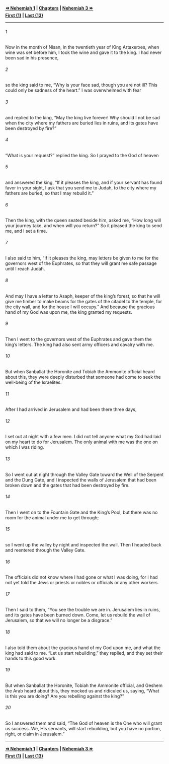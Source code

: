   
**[⏪ Nehemiah 1](./Nehemiah%201.md) | [Chapters](./_index.md) | [Nehemiah 3 ⏩](./Nehemiah%203.md)**  
**[First (1)](./Nehemiah%201.md) | [Last (13)](./Nehemiah%2013.md)**  
  
---  
  
###### 1  
Now in the month of Nisan, in the twentieth year of King Artaxerxes, when wine was set before him, I took the wine and gave it to the king. I had never been sad in his presence,  
  
###### 2  
so the king said to me, “Why is your face sad, though you are not ill? This could only be sadness of the heart.” I was overwhelmed with fear  
  
###### 3  
and replied to the king, “May the king live forever! Why should I not be sad when the city where my fathers are buried lies in ruins, and its gates have been destroyed by fire?”  
  
###### 4  
“What is your request?” replied the king. So I prayed to the God of heaven  
  
###### 5  
and answered the king, “If it pleases the king, and if your servant has found favor in your sight, I ask that you send me to Judah, to the city where my fathers are buried, so that I may rebuild it.”  
  
###### 6  
Then the king, with the queen seated beside him, asked me, “How long will your journey take, and when will you return?” So it pleased the king to send me, and I set a time.  
  
###### 7  
I also said to him, “If it pleases the king, may letters be given to me for the governors west of the Euphrates, so that they will grant me safe passage until I reach Judah.  
  
###### 8  
And may I have a letter to Asaph, keeper of the king’s forest, so that he will give me timber to make beams for the gates of the citadel to the temple, for the city wall, and for the house I will occupy.” And because the gracious hand of my God was upon me, the king granted my requests.  
  
###### 9  
Then I went to the governors west of the Euphrates and gave them the king’s letters. The king had also sent army officers and cavalry with me.  
  
###### 10  
But when Sanballat the Horonite and Tobiah the Ammonite official heard about this, they were deeply disturbed that someone had come to seek the well-being of the Israelites.  
  
###### 11  
After I had arrived in Jerusalem and had been there three days,  
  
###### 12  
I set out at night with a few men. I did not tell anyone what my God had laid on my heart to do for Jerusalem. The only animal with me was the one on which I was riding.  
  
###### 13  
So I went out at night through the Valley Gate toward the Well of the Serpent and the Dung Gate, and I inspected the walls of Jerusalem that had been broken down and the gates that had been destroyed by fire.  
  
###### 14  
Then I went on to the Fountain Gate and the King’s Pool, but there was no room for the animal under me to get through;  
  
###### 15  
so I went up the valley by night and inspected the wall. Then I headed back and reentered through the Valley Gate.  
  
###### 16  
The officials did not know where I had gone or what I was doing, for I had not yet told the Jews or priests or nobles or officials or any other workers.  
  
###### 17  
Then I said to them, “You see the trouble we are in. Jerusalem lies in ruins, and its gates have been burned down. Come, let us rebuild the wall of Jerusalem, so that we will no longer be a disgrace.”  
  
###### 18  
I also told them about the gracious hand of my God upon me, and what the king had said to me. “Let us start rebuilding,” they replied, and they set their hands to this good work.  
  
###### 19  
But when Sanballat the Horonite, Tobiah the Ammonite official, and Geshem the Arab heard about this, they mocked us and ridiculed us, saying, “What is this you are doing? Are you rebelling against the king?”  
  
###### 20  
So I answered them and said, “The God of heaven is the One who will grant us success. We, His servants, will start rebuilding, but you have no portion, right, or claim in Jerusalem.”  
  
  
---  
  
**[⏪ Nehemiah 1](./Nehemiah%201.md) | [Chapters](./_index.md) | [Nehemiah 3 ⏩](./Nehemiah%203.md)**  
**[First (1)](./Nehemiah%201.md) | [Last (13)](./Nehemiah%2013.md)**  
  

